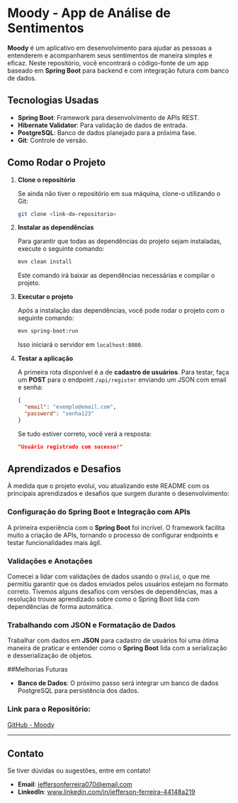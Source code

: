 # Moody - App de Análise de Sentimentos

**Moody** é um aplicativo em desenvolvimento para ajudar as pessoas a entenderem e acompanharem seus sentimentos de maneira simples e eficaz. Neste repositório, você encontrará o código-fonte de um app baseado em **Spring Boot** para backend e com integração futura com banco de dados.

## Tecnologias Usadas

- **Spring Boot**: Framework para desenvolvimento de APIs REST.
- **Hibernate Validator**: Para validação de dados de entrada.
- **PostgreSQL**: Banco de dados planejado para a próxima fase.
- **Git**: Controle de versão.

## Como Rodar o Projeto

1. **Clone o repositório**

   Se ainda não tiver o repositório em sua máquina, clone-o utilizando o Git:

   ```bash
   git clone <link-do-repositorio>
   ```

2. **Instalar as dependências**

   Para garantir que todas as dependências do projeto sejam instaladas, execute o seguinte comando:

   ```bash
   mvn clean install
   ```

   Este comando irá baixar as dependências necessárias e compilar o projeto.

3. **Executar o projeto**

   Após a instalação das dependências, você pode rodar o projeto com o seguinte comando:

   ```bash
   mvn spring-boot:run
   ```

   Isso iniciará o servidor em `localhost:8080`.

4. **Testar a aplicação**

   A primeira rota disponível é a de **cadastro de usuários**. Para testar, faça um **POST** para o endpoint `/api/register` enviando um JSON com email e senha:

   ```json
   {
     "email": "exemplo@email.com",
     "password": "senha123"
   }
   ```

   Se tudo estiver correto, você verá a resposta:

   ```json
   "Usuário registrado com sucesso!"
   ```

## Aprendizados e Desafios

À medida que o projeto evolui, vou atualizando este README com os principais aprendizados e desafios que surgem durante o desenvolvimento:

### Configuração do Spring Boot e Integração com APIs
A primeira experiência com o **Spring Boot** foi incrível. O framework facilita muito a criação de APIs, tornando o processo de configurar endpoints e testar funcionalidades mais ágil.

### Validações e Anotações
Comecei a lidar com validações de dados usando o `@Valid`, o que me permitiu garantir que os dados enviados pelos usuários estejam no formato correto. Tivemos alguns desafios com versões de dependências, mas a resolução trouxe aprendizado sobre como o Spring Boot lida com dependências de forma automática.

### Trabalhando com JSON e Formatação de Dados
Trabalhar com dados em **JSON** para cadastro de usuários foi uma ótima maneira de praticar e entender como o **Spring Boot** lida com a serialização e desserialização de objetos.

##Melhorias Futuras

- **Banco de Dados**: O próximo passo será integrar um banco de dados PostgreSQL para persistência dos dados.

### Link para o Repositório:

[GitHub - Moody](<link-do-repositorio>)

---

## Contato

Se tiver dúvidas ou sugestões, entre em contato!

- **Email**: jeffersonferreira070@email.com
- **LinkedIn**: www.linkedin.com/in/jefferson-ferreira-44148a219

```
